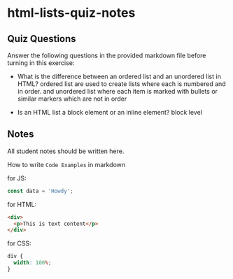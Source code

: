 # html-lists-quiz-notes

## Quiz Questions

Answer the following questions in the provided markdown file before turning in this exercise:

- What is the difference between an ordered list and an unordered list in HTML? ordered list are used to create lists where each is numbered and in order. and unordered list where each item is marked with bullets or similar markers which are not in order

- Is an HTML list a block element or an inline element? block level

## Notes

All student notes should be written here.

How to write `Code Examples` in markdown

for JS:

```javascript
const data = 'Howdy';
```

for HTML:

```html
<div>
  <p>This is text content</p>
</div>
```

for CSS:

```css
div {
  width: 100%;
}
```
